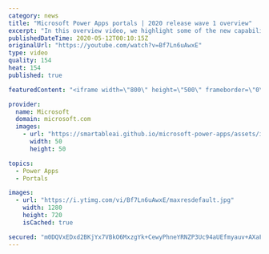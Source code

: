 ```yaml
---
category: news
title: "Microsoft Power Apps portals | 2020 release wave 1 overview"
excerpt: "In this overview video, we highlight some of the new capabilities included in the latest update to Microsoft Power Apps portals.     Here are the capabilities covered:   •    Power BI integration, so you can quickly add Power BI reports, tables, and dashboards to your portals without coding.  •    Themes"
publishedDateTime: 2020-05-12T00:10:15Z
originalUrl: "https://youtube.com/watch?v=Bf7Ln6uAwxE"
type: video
quality: 154
heat: 154
published: true

featuredContent: "<iframe width=\"800\" height=\"500\" frameborder=\"0\" src=\"https://www.youtube.com/embed/Bf7Ln6uAwxE\" allow=\"accelerometer; autoplay; encrypted-media; gyroscope; picture-in-picture\" allowfullscreen></iframe>"

provider:
  name: Microsoft
  domain: microsoft.com
  images:
    - url: "https://smartableai.github.io/microsoft-power-apps/assets/images/organizations/microsoft.com-50x50.jpg"
      width: 50
      height: 50

topics:
  - Power Apps
  - Portals

images:
  - url: "https://i.ytimg.com/vi/Bf7Ln6uAwxE/maxresdefault.jpg"
    width: 1280
    height: 720
    isCached: true

secured: "m0DQVxEDxd2BKjYx7VBkO6MxzgYk+CewyPhneYRNZP3Uc94aUEfmyauv+AXaFvZYDCcju2jZN//rJIBhfy+UBHN/pUv2yvySHFFmupn1rzp9qU0DwcIdnLQDTpHu3H3hntNxZ6JR7V/+gZpJtzgGG1Q2bW4Gio/xNMxhQzXhmVj3pchkp6+eoN/7EZ4OZI818jTVHASx95sv9u4+HWf7QoJ1YapDS8yQyVjMFIyAipJTcPNDZF9TULBw3o3jOSdTdOvlcQ10MCfd2uE8M/+YRozOYK7Xo+xqupt9djf80vFHLeRcTvdhSzO/7eezscQPEbfiV7jClsKd7IrltFRI5SbKCwOygP8USoXOanvAm9+3CWj52724TvJzlafvX4f9z2JPiDOjG1ntWKxvMshKSXR9IxqxB6GZwTsu/qzWnZanzGOJcP4ddhJsmv5P9aod;YnBw3fP9rg5eR+TYKIma0Q=="
---
```


